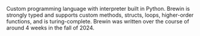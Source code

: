 Custom programming language with interpreter built in Python. Brewin is strongly typed and supports custom methods, structs, loops, higher-order functions, and is turing-complete. Brewin was written over the course of around 4 weeks in the fall of 2024.
